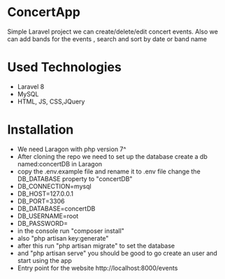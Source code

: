 # ConcertApp 
Simple Laravel project we can create/delete/edit concert events. 
Also we can add bands for the events , search and sort by date or band name 
# Used Technologies
- Laravel 8
- MySQL
- HTML, JS, CSS,JQuery
# Installation 
- We need Laragon with php version 7^
- After cloning the repo we need to set up the database create a db named:concertDB in Laragon 
- copy the .env.example file and rename it to .env file change the DB_DATABASE property to "concertDB" 
- DB_CONNECTION=mysql
- DB_HOST=127.0.0.1
- DB_PORT=3306
- DB_DATABASE=concertDB
- DB_USERNAME=root
- DB_PASSWORD=
- in the console run "composer install"
- also "php artisan key:generate"
- after this run "php artisan migrate" to set the database
- and "php artisan serve" you should be good to go create an user and start using the app
- Entry point for the website http://localhost:8000/events
